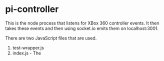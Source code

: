# pi-controller

This is the node process that listens for XBox 360 controller events. It then takes these events and then using socket.io emits them on localhost:3001.

There are two JavaScript files that are used.

1. test-wrapper.js
2. index.js - The 
